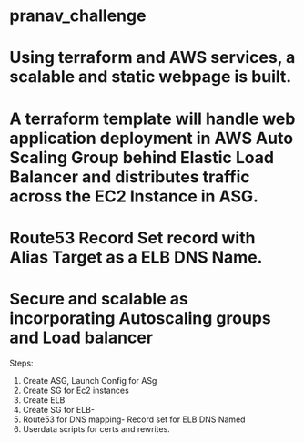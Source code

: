 # pranav_challenge

# Using terraform and AWS services, a scalable and static webpage is built.

# A terraform template will handle web application deployment in AWS Auto Scaling Group behind Elastic Load Balancer and distributes traffic across the EC2 Instance in ASG. 
# Route53 Record Set record with Alias Target as a ELB DNS Name.
# Secure and scalable as incorporating Autoscaling groups and Load balancer

Steps:
1. Create ASG, Launch Config for ASg
2. Create SG for Ec2 instances
3. Create ELB
4. Create SG for ELB-
4. Route53 for DNS mapping- Record set for ELB DNS Named
5. Userdata scripts for certs and rewrites.
